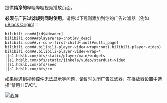 提供**纯净的**哔哩哔哩视频播放页面。

**必须与广告过滤规则同时使用**。请将以下规则添加到你的广告过滤器（例如 [uBlock Origin](https://github.com/gorhill/uBlock)）：

```
bilibili.com##[id$=Header]
bilibili.com###playerWrap~:not(#v_desc)
bilibili.com##.r-con>:first-child~:not(#multi_page)
bilibili.com##.bilibili-player-video-wrap>:not(.bilibili-player-video)
bilibili.com##.bilibili-player-video-wrap~*
||s1.hdslb.com/bfs/static/player/main/widgets
||s1.hdslb.com/bfs/static/jinkela/video/stardust-video
||s1.hdslb.com/bfs/seed
||s1.hdslb.com/bfs/cm
```

如果你遇到视频控件无法显示等问题，请暂时关闭广告过滤器，在播放器设置中选择“禁用 HEVC”。

![截屏](https://z3.ax1x.com/2021/09/23/4dwGod.png)
